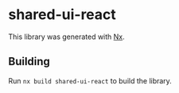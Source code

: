 # shared-ui-react

This library was generated with [Nx](https://nx.dev).

## Building

Run `nx build shared-ui-react` to build the library.

